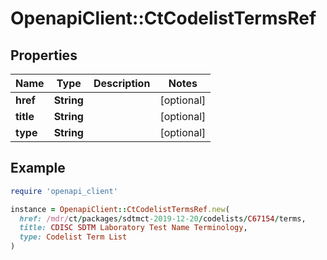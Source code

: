 # OpenapiClient::CtCodelistTermsRef

## Properties

| Name | Type | Description | Notes |
| ---- | ---- | ----------- | ----- |
| **href** | **String** |  | [optional] |
| **title** | **String** |  | [optional] |
| **type** | **String** |  | [optional] |

## Example

```ruby
require 'openapi_client'

instance = OpenapiClient::CtCodelistTermsRef.new(
  href: /mdr/ct/packages/sdtmct-2019-12-20/codelists/C67154/terms,
  title: CDISC SDTM Laboratory Test Name Terminology,
  type: Codelist Term List
)
```

